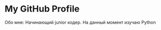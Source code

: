 <html lang="en">
<head>
    <meta charset="UTF-8">
    <meta name="viewport" content="width=device-width, initial-scale=1.0">
    <title>GitHub Profile Header</title>
    <link rel="stylesheet" href="styles.css">
</head>
<body>

<div class="header">
    <h1>My GitHub Profile</h1>
    <p> Обо мне:
    Начинающий junior кодер. На данный момент изучаю Python</p>
</div>

</body>
</html>
